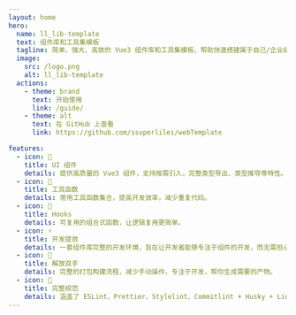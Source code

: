 ```yaml
---
layout: home
hero:
  name: ll_lib-template
  text: 组件库和工具集模板
  tagline: 简单、强大、高效的 Vue3 组件库和工具集模板，帮助快速搭建属于自己/企业级的组件库。
  image:
    src: /logo.png
    alt: ll_lib-template
  actions:
    - theme: brand
      text: 开始使用
      link: /guide/
    - theme: alt
      text: 在 GitHub 上查看
      link: https://github.com/ssuperlilei/webTemplate

features:
  - icon: 🌈
    title: UI 组件
    details: 提供高质量的 Vue3 组件，支持按需引入，完整类型导出、类型推导等特性。
  - icon: 🔧
    title: 工具函数
    details: 常用工具函数集合，提高开发效率，减少重复代码。
  - icon: 🎯
    title: Hooks
    details: 可复用的组合式函数，让逻辑复用更简单。
  - icon: ⚡️
    title: 开发提效
    details: 一套组件库完整的开发环境，旨在让开发者能够专注于组件的开发，而无需担心底层配置的复杂性。
  - icon: 🖖
    title: 解放双手
    details: 完整的打包构建流程，减少手动操作，专注于开发，帮你生成需要的产物。
  - icon: 🧮
    title: 完整规范
    details: 涵盖了 ESLint、Prettier、Stylelint、Commitlint + Husky + Lint-Staged 和 TypeScript 的项目规范配置。
---
```

